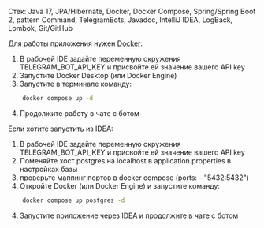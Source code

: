 
Стек: Java 17, JPA/Hibernate, Docker, Docker Compose, Spring/Spring Boot 2, pattern Command, TelegramBots, Javadoc, IntelliJ IDEA,
LogBack, Lombok, Git/GitHub

Для работы приложения нужен [Docker](https://www.docker.comhttps://www.docker.com):

1. В рабочей IDE задайте переменную окружения TELEGRAM_BOT_API_KEY и присвойте ей значение вашего API key
2. Запустите Docker Desktop (или Docker Engine)
3. Запустите в терминале команду:  
```bash
    docker compose up -d
```
4. Продолжите работу в чате с ботом

Если хотите запустить из IDEA:
1. В рабочей IDE задайте переменную окружения TELEGRAM_BOT_API_KEY и присвойте ей значение вашего API key
2. Поменяйте хост postgres на localhost в application.properties в настройках базы
2. проверьте маппинг портов в docker compose (ports: - "5432:5432")
3. Откройте Docker (или Docker Engine) и запустите команду:
```bash
    docker compose up postgres -d
``` 
4. Запустите приложение через IDEA и продолжите в чате с ботом

